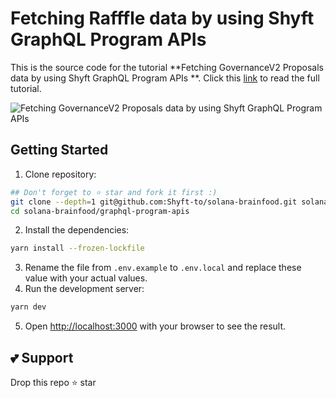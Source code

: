 # Fetching Rafffle data by using Shyft GraphQL Program APIs

This is the source code for the tutorial **Fetching GovernanceV2 Proposals data by using Shyft GraphQL Program APIs
**. Click this [link](https://medium.com/shyft-to/tracking-token-activities-on-solana-in-real-time-e9a398e4b2c5) to read the full tutorial.

![Fetching GovernanceV2 Proposals data by using Shyft GraphQL Program APIs](https://miro.medium.com/v2/resize:fit:4800/format:webp/1*17b8LhJ2yH1Dcx5PMQ9ZGg.jpeg)

## Getting Started

1. Clone repository:
```bash
## Don't forget to ⭐ star and fork it first :)
git clone --depth=1 git@github.com:Shyft-to/solana-brainfood.git solana-brainfood
cd solana-brainfood/graphql-program-apis
```
2. Install the dependencies:
```bash
yarn install --frozen-lockfile
```
3. Rename the file from `.env.example` to `.env.local` and replace these value with your actual values.
4. Run the development server:
```bash
yarn dev
```
5. Open [http://localhost:3000](http://localhost:3000) with your browser to see the result.

## 💕 Support
Drop this repo ⭐ star
